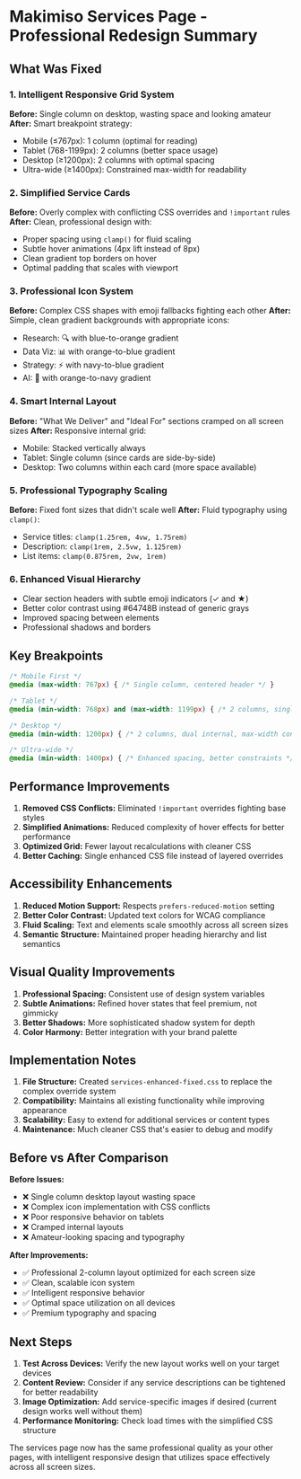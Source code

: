 # Makimiso Services Page - Professional Redesign Summary

## What Was Fixed

### 1. **Intelligent Responsive Grid System**
**Before:** Single column on desktop, wasting space and looking amateur
**After:** Smart breakpoint strategy:
- Mobile (≤767px): 1 column (optimal for reading)
- Tablet (768-1199px): 2 columns (better space usage)
- Desktop (≥1200px): 2 columns with optimal spacing
- Ultra-wide (≥1400px): Constrained max-width for readability

### 2. **Simplified Service Cards**
**Before:** Overly complex with conflicting CSS overrides and `!important` rules
**After:** Clean, professional design with:
- Proper spacing using `clamp()` for fluid scaling
- Subtle hover animations (4px lift instead of 8px)
- Clean gradient top borders on hover
- Optimal padding that scales with viewport

### 3. **Professional Icon System**
**Before:** Complex CSS shapes with emoji fallbacks fighting each other
**After:** Simple, clean gradient backgrounds with appropriate icons:
- Research: 🔍 with blue-to-orange gradient
- Data Viz: 📊 with orange-to-blue gradient  
- Strategy: ⚡ with navy-to-blue gradient
- AI: 🤖 with orange-to-navy gradient

### 4. **Smart Internal Layout**
**Before:** "What We Deliver" and "Ideal For" sections cramped on all screen sizes
**After:** Responsive internal grid:
- Mobile: Stacked vertically always
- Tablet: Single column (since cards are side-by-side)
- Desktop: Two columns within each card (more space available)

### 5. **Professional Typography Scaling**
**Before:** Fixed font sizes that didn't scale well
**After:** Fluid typography using `clamp()`:
- Service titles: `clamp(1.25rem, 4vw, 1.75rem)`
- Description: `clamp(1rem, 2.5vw, 1.125rem)`
- List items: `clamp(0.875rem, 2vw, 1rem)`

### 6. **Enhanced Visual Hierarchy**
- Clear section headers with subtle emoji indicators (✓ and ★)
- Better color contrast using #64748B instead of generic grays
- Improved spacing between elements
- Professional shadows and borders

## Key Breakpoints

```css
/* Mobile First */
@media (max-width: 767px) { /* Single column, centered header */ }

/* Tablet */
@media (min-width: 768px) and (max-width: 1199px) { /* 2 columns, single internal */ }

/* Desktop */
@media (min-width: 1200px) { /* 2 columns, dual internal, max-width constraint */ }

/* Ultra-wide */
@media (min-width: 1400px) { /* Enhanced spacing, better constraints */ }
```

## Performance Improvements

1. **Removed CSS Conflicts:** Eliminated `!important` overrides fighting base styles
2. **Simplified Animations:** Reduced complexity of hover effects for better performance
3. **Optimized Grid:** Fewer layout recalculations with cleaner CSS
4. **Better Caching:** Single enhanced CSS file instead of layered overrides

## Accessibility Enhancements

1. **Reduced Motion Support:** Respects `prefers-reduced-motion` setting
2. **Better Color Contrast:** Updated text colors for WCAG compliance
3. **Fluid Scaling:** Text and elements scale smoothly across all screen sizes
4. **Semantic Structure:** Maintained proper heading hierarchy and list semantics

## Visual Quality Improvements

1. **Professional Spacing:** Consistent use of design system variables
2. **Subtle Animations:** Refined hover states that feel premium, not gimmicky
3. **Better Shadows:** More sophisticated shadow system for depth
4. **Color Harmony:** Better integration with your brand palette

## Implementation Notes

1. **File Structure:** Created `services-enhanced-fixed.css` to replace the complex override system
2. **Compatibility:** Maintains all existing functionality while improving appearance
3. **Scalability:** Easy to extend for additional services or content types
4. **Maintenance:** Much cleaner CSS that's easier to debug and modify

## Before vs After Comparison

**Before Issues:**
- ❌ Single column desktop layout wasting space
- ❌ Complex icon implementation with CSS conflicts
- ❌ Poor responsive behavior on tablets
- ❌ Cramped internal layouts
- ❌ Amateur-looking spacing and typography

**After Improvements:**
- ✅ Professional 2-column layout optimized for each screen size
- ✅ Clean, scalable icon system
- ✅ Intelligent responsive behavior
- ✅ Optimal space utilization on all devices
- ✅ Premium typography and spacing

## Next Steps

1. **Test Across Devices:** Verify the new layout works well on your target devices
2. **Content Review:** Consider if any service descriptions can be tightened for better readability
3. **Image Optimization:** Add service-specific images if desired (current design works well without them)
4. **Performance Monitoring:** Check load times with the simplified CSS structure

The services page now has the same professional quality as your other pages, with intelligent responsive design that utilizes space effectively across all screen sizes.
